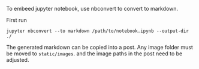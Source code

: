 To embeed jupyter notebook, use nbconvert to convert to markdown.

First run 
```
jupyter nbconvert --to markdown /path/to/notebook.ipynb --output-dir ./
```

The generated markdown can be copied into a post. Any image folder must be moved to `static/images`. and the image paths in the post need to be adjusted.

